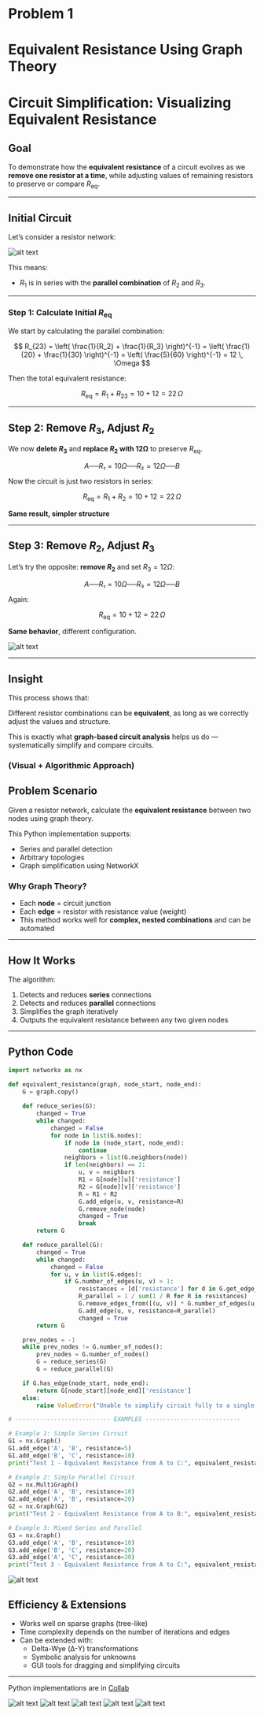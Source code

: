 # Problem 1

# Equivalent Resistance Using Graph Theory 


# Circuit Simplification: Visualizing Equivalent Resistance

##  Goal

To demonstrate how the **equivalent resistance** of a circuit evolves as we **remove one resistor at a time**, while adjusting values of remaining resistors to preserve or compare $R_{\text{eq}}$.

---

## Initial Circuit

Let’s consider a resistor network:

![alt text](image-2.png)

This means:
- $R_1$ is in series with the **parallel combination** of $R_2$ and $R_3$.

---

### Step 1: Calculate Initial $R_{\text{eq}}$

We start by calculating the parallel combination:

$$
R_{23} = \left( \frac{1}{R_2} + \frac{1}{R_3} \right)^{-1}
= \left( \frac{1}{20} + \frac{1}{30} \right)^{-1}
= \left( \frac{5}{60} \right)^{-1} = 12 \, \Omega
$$

Then the total equivalent resistance:

$$
R_{\text{eq}} = R_1 + R_{23} = 10 + 12 = 22 \, \Omega
$$

---

## Step 2: Remove $R_3$, Adjust $R_2$

We now **delete $R_3$** and **replace $R_2$ with 12Ω** to preserve $R_{\text{eq}}$.

$$A ── R₁ = 10Ω ── R₂ = 12Ω ── B$$


Now the circuit is just two resistors in series:

$$
R_{\text{eq}} = R_1 + R_2 = 10 + 12 = 22 \, \Omega
$$

**Same result, simpler structure**

---

## Step 3: Remove $R_2$, Adjust $R_3$

Let’s try the opposite: **remove $R_2$** and set $R_3 = 12Ω$:

$$
A ── R₁ = 10Ω ── R₃ = 12Ω ── B
$$

Again:

$$
R_{\text{eq}} = 10 + 12 = 22 \, \Omega
$$

**Same behavior**, different configuration.

![alt text](image-4.png)

---

## Insight

This process shows that:

Different resistor combinations can be **equivalent**, as long as we correctly adjust the values and structure.

This is exactly what **graph-based circuit analysis** helps us do — systematically simplify and compare circuits.

### (Visual + Algorithmic Approach)

##  Problem Scenario

Given a resistor network, calculate the **equivalent resistance** between two nodes using graph theory.

This Python implementation supports:
- Series and parallel detection
- Arbitrary topologies
- Graph simplification using NetworkX

###  Why Graph Theory?

- Each **node** = circuit junction
- Each **edge** = resistor with resistance value (weight)
- This method works well for **complex, nested combinations** and can be automated

---

## How It Works

The algorithm:
1. Detects and reduces **series** connections
2. Detects and reduces **parallel** connections
3. Simplifies the graph iteratively
4. Outputs the equivalent resistance between any two given nodes

---

## Python Code

```python
import networkx as nx

def equivalent_resistance(graph, node_start, node_end):
    G = graph.copy()
    
    def reduce_series(G):
        changed = True
        while changed:
            changed = False
            for node in list(G.nodes):
                if node in (node_start, node_end):
                    continue
                neighbors = list(G.neighbors(node))
                if len(neighbors) == 2:
                    u, v = neighbors
                    R1 = G[node][u]['resistance']
                    R2 = G[node][v]['resistance']
                    R = R1 + R2
                    G.add_edge(u, v, resistance=R)
                    G.remove_node(node)
                    changed = True
                    break
        return G

    def reduce_parallel(G):
        changed = True
        while changed:
            changed = False
            for u, v in list(G.edges):
                if G.number_of_edges(u, v) > 1:
                    resistances = [d['resistance'] for d in G.get_edge_data(u, v).values()]
                    R_parallel = 1 / sum(1 / R for R in resistances)
                    G.remove_edges_from([(u, v)] * G.number_of_edges(u, v))
                    G.add_edge(u, v, resistance=R_parallel)
                    changed = True
        return G

    prev_nodes = -1
    while prev_nodes != G.number_of_nodes():
        prev_nodes = G.number_of_nodes()
        G = reduce_series(G)
        G = reduce_parallel(G)

    if G.has_edge(node_start, node_end):
        return G[node_start][node_end]['resistance']
    else:
        raise ValueError("Unable to simplify circuit fully to a single resistance.")

# --------------------------- EXAMPLES ---------------------------

# Example 1: Simple Series Circuit
G1 = nx.Graph()
G1.add_edge('A', 'B', resistance=5)
G1.add_edge('B', 'C', resistance=10)
print("Test 1 - Equivalent Resistance from A to C:", equivalent_resistance(G1, 'A', 'C'))  # 15

# Example 2: Simple Parallel Circuit
G2 = nx.MultiGraph()
G2.add_edge('A', 'B', resistance=10)
G2.add_edge('A', 'B', resistance=20)
G2 = nx.Graph(G2)
print("Test 2 - Equivalent Resistance from A to B:", equivalent_resistance(G2, 'A', 'B'))  # ~6.67

# Example 3: Mixed Series and Parallel
G3 = nx.Graph()
G3.add_edge('A', 'B', resistance=10)
G3.add_edge('B', 'C', resistance=20)
G3.add_edge('A', 'C', resistance=30)
print("Test 3 - Equivalent Resistance from A to C:", equivalent_resistance(G3, 'A', 'C'))  # ~12

```

![alt text](equivalent_resistance_simplification.gif)


##  Efficiency & Extensions

- Works well on sparse graphs (tree-like)
- Time complexity depends on the number of iterations and edges
- Can be extended with:
  - Delta-Wye (Δ-Y) transformations
  - Symbolic analysis for unknowns
  - GUI tools for dragging and simplifying circuits

---

Python implementations are in [Collab](https://colab.research.google.com/drive/12GTBwiNby3IxKENQUjtxPdjeVxnk3_vg?usp=sharing)

  ![alt text](step1.png)
  ![alt text](step2.png) 
 ![alt text](step3.png)
 ![alt text](step4.png)
 ![alt text](final.png)
